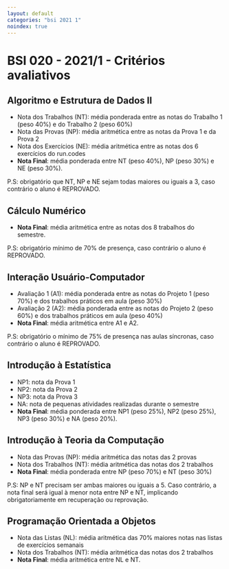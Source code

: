 ```yaml
---
layout: default
categories: "bsi 2021 1"
noindex: true
---
```

# BSI 020 - 2021/1 - Critérios avaliativos

## Algoritmo e Estrutura de Dados II
- Nota dos Trabalhos (NT): média ponderada entre as notas do Trabalho 1 (peso 40%) e do Trabalho 2 (peso 60%)
- Nota das Provas (NP): média aritmética entre as notas da Prova 1 e da Prova 2
- Nota dos Exercícios (NE): média aritmética entre as notas dos 6 exercícios do run.codes
- **Nota Final**: média ponderada entre NT (peso 40%), NP (peso 30%) e NE (peso 30%).

P.S: obrigatório que NT, NP e NE sejam todas maiores ou iguais a 3, caso contrário o aluno é REPROVADO.

## Cálculo Numérico
- **Nota Final**: média aritmética entre as notas dos 8 trabalhos do semestre.

P.S: obrigatório mínimo de 70% de presença, caso contrário o aluno é REPROVADO.

## Interação Usuário-Computador
- Avaliação 1 (A1): média ponderada entre as notas do Projeto 1 (peso 70%) e dos trabalhos práticos em aula (peso 30%)
- Avaliação 2 (A2): média ponderada entre as notas do Projeto 2 (peso 60%) e dos trabalhos práticos em aula (peso 40%)
- **Nota Final**: média aritmética entre A1 e A2.

P.S: obrigatório o mínimo de 75% de presença nas aulas síncronas, caso contrário o aluno é REPROVADO.

## Introdução à Estatística
- NP1: nota da Prova 1
- NP2: nota da Prova 2
- NP3: nota da Prova 3
- NA: nota de pequenas atividades realizadas durante o semestre
- **Nota Final**: média ponderada entre NP1 (peso 25%), NP2 (peso 25%), NP3 (peso 30%) e NA (peso 20%).

## Introdução à Teoria da Computação
- Nota das Provas (NP): média aritmética das notas das 2 provas
- Nota dos Trabalhos (NT): média aritmética das notas dos 2 trabalhos
- **Nota Final**: média ponderada entre NP (peso 70%) e NT (peso 30%)

P.S: NP e NT precisam ser ambas maiores ou iguais a 5. Caso contrário, a nota final será igual à menor nota entre NP e NT, implicando obrigatoriamente em recuperação ou reprovação.

## Programação Orientada a Objetos
- Nota das Listas (NL): média aritmética das 70% maiores notas nas listas de exercícios semanais
- Nota dos Trabalhos (NT): média aritmética das notas dos 2 trabalhos
- **Nota Final**: média aritmética entre NL e NT.
